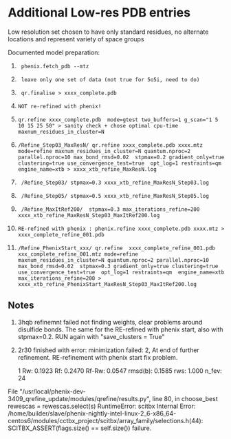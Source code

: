 # Additional Low-res PDB entries 
Low resolution set chosen to have only standard residues, no alternate locations and represent variety of space groups

Documented model preparation:

1.      phenix.fetch_pdb --mtz 

2.      leave only one set of data (not true for 5o5i, need to do) 

3.      qr.finalise > xxxx_complete.pdb

4.     NOT re-refined with phenix!

5.     qr.refine xxxx_complete.pdb  mode=gtest two_buffers=1 g_scan="1 5 10 15 25 50" > sanity check + chose optimal cpu-time maxnum_residues_in_cluster=N   

6.     /Refine_Step03_MaxResN/ qr.refine xxxx_complete.pdb xxxx.mtz mode=refine maxnum_residues_in_cluster=N quantum.nproc=2 parallel.nproc=10 max_bond_rmsd=0.02  stpmax=0.2 gradient_only=true clustering=true use_convergence_test=true  opt_log=1 restraints=qm  engine_name=xtb > xxxx_xtb_refine_MaxResN.log   

7.      /Refine_Step03/ stpmax=0.3 xxxx_xtb_refine_MaxResN_Step03.log

8.      /Refine_Step05/ stpmax=0.5 xxxx_xtb_refine_MaxResN_Step05.log

9.      /Refine_MaxItRef200/  stpmax=0.3 max_iterations_refine=200 xxxx_xtb_refine_MaxResN_Step03_MaxItRef200.log

10.     RE-refined with phenix : phenix.refine xxxx_complete.pdb xxxx.mtz > xxxx_complete_refine_001.pdb

11.     /Refine_PhenixStart_xxx/ qr.refine  xxxx_complete_refine_001.pdb xxx_complete_refine_001.mtz mode=refine maxnum_residues_in_cluster=N quantum.nproc=2 parallel.nproc=10 max_bond_rmsd=0.02  stpmax=0.3 gradient_only=true clustering=true use_convergence_test=true  opt_log=1 restraints=qm  engine_name=xtb max_iterations_refine=200 > xxxx_xtb_refine_PhenixStart_MaxResN_Step03_MaxItRef200.log


## Notes

1.  3hqb refinemnt failed not finding weights, clear problems around disulfide bonds. The same for the RE-refined with phenix start, also with stpmax=0.2. RUN again with "save_clusters = True"

2.  2r30 finished with error: minimization failed: 2, At end of further refinement. RE-refinement with phenix start fix problem.

     1 Rw: 0.1923 Rf: 0.2470 Rf-Rw: 0.0547 rmsd(b):  0.1585 rws:  1.000 n_fev: 24
     
  File "/usr/local/phenix-dev-3409_qrefine_update/modules/qrefine/results.py", line 80, in choose_best
    rewescas = rewescas.select(s)
RuntimeError: scitbx Internal Error: /home/builder/slave/phenix-nightly-intel-linux-2_6-x86_64-centos6/modules/cctbx_project/scitbx/array_family/selections.h(44): SCITBX_ASSERT(flags.size() == self.size()) failure.

